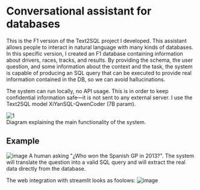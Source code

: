 # Conversational assistant for databases
This is the F1 version of the Text2SQL project I developed. This assistant allows people to interact in natural language with many kinds of databases. In this specific version, I created an F1 database containing information about drivers, races, tracks, and results. By providing the schema, the user question, and some information about the context and the task, the system is capable of producing an SQL query that can be executed to provide real information contained in the DB, so we can avoid hallucinations.

The system can run locally, no API usage. This is in order to keep confidential information safe—it is not sent to any external server. I use the Text2SQL model XiYanSQL-QwenCoder (7B param). 

![1](https://github.com/user-attachments/assets/4b3e7560-b7f5-4fea-8dcb-e7c2c0689d00)  
Diagram explaining the main functionality of the system.


## Example
![image](https://github.com/user-attachments/assets/938fb711-4c69-43ca-80f6-c334fde36ca0)
A human asking "¿Who won the Spanish GP in 2013?". The system will translate the question into a valid SQL query and will extract the real data directly from the database.


The web integration with streamlit looks as foolows:
![image](https://github.com/user-attachments/assets/98e95ae9-ebab-4101-a19a-9d5872ccb1af)
